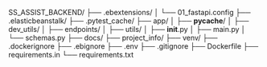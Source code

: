 SS_ASSIST_BACKEND/
├── .ebextensions/
│   └── 01_fastapi.config
├── .elasticbeanstalk/
├── .pytest_cache/
├── app/
│   ├── __pycache__/
│   ├── dev_utils/
│   ├── endpoints/
│   ├── utils/
│   ├── __init__.py
│   ├── main.py
│   └── schemas.py
├── docs/
├── project_info/
├── venv/
├── .dockerignore
├── .ebignore
├── .env
├── .gitignore
├── Dockerfile
├── requirements.in
└── requirements.txt
